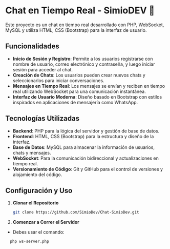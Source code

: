 # Chat en Tiempo Real - SimioDEV 🐒

Este proyecto es un chat en tiempo real desarrollado con PHP, WebSocket, MySQL y utiliza HTML, CSS (Bootstrap) para la interfaz de usuario.

## Funcionalidades

- **Inicio de Sesión y Registro**: Permite a los usuarios registrarse con nombre de usuario, correo electrónico y contraseña, y luego iniciar sesión para acceder al chat.
- **Creación de Chats**: Los usuarios pueden crear nuevos chats y seleccionarlos para iniciar conversaciones.
- **Mensajes en Tiempo Real**: Los mensajes se envían y reciben en tiempo real utilizando WebSocket para una comunicación instantánea.
- **Interfaz de Usuario Moderna**: Diseño basado en Bootstrap con estilos inspirados en aplicaciones de mensajería como WhatsApp.

## Tecnologías Utilizadas

- **Backend**: PHP para la lógica del servidor y gestión de base de datos.
- **Frontend**: HTML, CSS (Bootstrap) para la estructura y diseño de la interfaz.
- **Base de Datos**: MySQL para almacenar la información de usuarios, chats y mensajes.
- **WebSocket**: Para la comunicación bidireccional y actualizaciones en tiempo real.
- **Versionamiento de Código**: Git y GitHub para el control de versiones y alojamiento del código.

## Configuración y Uso

1. **Clonar el Repositorio**

   ```bash
   git clone https://github.com/SimioDev/Chat-SimioDev.git

2. **Comenzar a Correr el Servidor**

- Debes usar el comando:

 ```bash
   php ws-server.php
